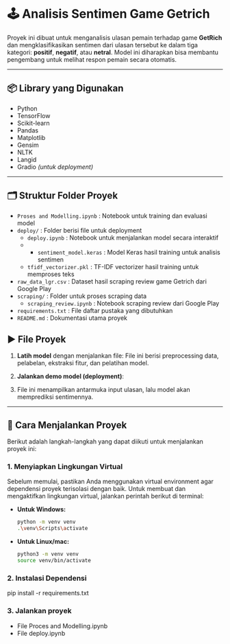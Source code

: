 # 🕹️ Analisis Sentimen Game Getrich

Proyek ini dibuat untuk menganalisis ulasan pemain terhadap game **GetRich** dan mengklasifikasikan sentimen dari ulasan tersebut ke dalam tiga kategori: **positif**, **negatif**, atau **netral**. Model ini diharapkan bisa membantu pengembang untuk melihat respon pemain secara otomatis.

---

## 📦 Library yang Digunakan

- Python  
- TensorFlow  
- Scikit-learn  
- Pandas  
- Matplotlib  
- Gensim  
- NLTK  
- Langid  
- Gradio *(untuk deployment)*

---

## 🗂️ Struktur Folder Proyek

- `Proses and Modelling.ipynb`   : Notebook untuk training dan evaluasi model  
- `deploy/`                        : Folder berisi file untuk deployment
  - `deploy.ipynb`                 : Notebook untuk menjalankan model secara interaktif
  - - `sentiment_model.keras`              : Model Keras hasil training untuk analisis sentimen  
  - `tfidf_vectorizer.pkl`           : TF-IDF vectorizer hasil training untuk memproses teks  
- `raw_data_lgr.csv`               : Dataset hasil scraping review game Getrich dari Google Play  
- `scraping/`                      : Folder untuk proses scraping data
  - `scraping_review.ipynb`        : Notebook scraping review dari Google Play  
- `requirements.txt`               : File daftar pustaka yang dibutuhkan  
- `README.md`                      : Dokumentasi utama proyek  


## ▶️ File Proyek

1. **Latih model** dengan menjalankan file:
File ini berisi preprocessing data, pelabelan, ekstraksi fitur, dan pelatihan model.

2. **Jalankan demo model (deployment)**:
3. File ini menampilkan antarmuka input ulasan, lalu model akan memprediksi sentimennya.

---

## 🚀 Cara Menjalankan Proyek

Berikut adalah langkah-langkah yang dapat diikuti untuk menjalankan proyek ini:

### 1. Menyiapkan Lingkungan Virtual

Sebelum memulai, pastikan Anda menggunakan virtual environment agar dependensi proyek terisolasi dengan baik. Untuk membuat dan mengaktifkan lingkungan virtual, jalankan perintah berikut di terminal:

- **Untuk Windows:**
  ```bash
  python -m venv venv
  .\venv\Scripts\activate

- **Untuk Linux/mac:**
  ```bash
  python3 -m venv venv
  source venv/bin/activate
  
### 2. Instalasi Dependensi
 pip install -r requirements.txt
 
### 3. Jalankan proyek
 - File Proces and Modelling.ipynb
 - File deploy.ipynb


